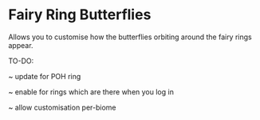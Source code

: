 # Fairy Ring Butterflies
Allows you to customise how the butterflies orbiting around the fairy rings appear.

TO-DO:

~ update for POH ring

~ enable for rings which are there when you log in

~ allow customisation per-biome